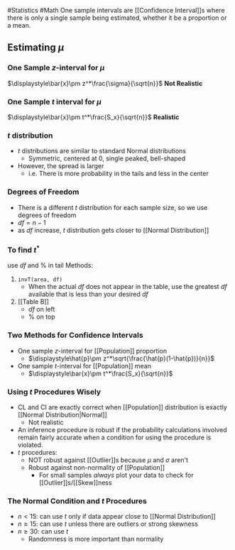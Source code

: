 #Statistics #Math 
One sample intervals are [[Confidence Interval]]s where there is only a single sample being estimated, whether it be a proportion or a mean.
## Estimating $\mu$
### One Sample $z$-interval for $\mu$
$\displaystyle\bar{x}\pm z^*\frac{\sigma}{\sqrt{n}}$ **Not Realistic**
### One Sample $t$ interval for $\mu$
$\displaystyle\bar{x}\pm t^*\frac{S_x}{\sqrt{n}}$ **Realistic**
### $t$ distribution
- $t$ distributions are similar to standard Normal distributions
	- Symmetric, centered at 0, single peaked, bell-shaped
- However, the spread is larger
	- i.e. There is more probability in the tails and less in the center
### Degrees of Freedom
- There is a different $t$ distribution for each sample size, so we use degrees of freedom
- $df=n-1$
- as $df$ increase, $t$ distribution gets closer to [[Normal Distribution]]
### To find $t^*$
use $df$ and % in tail
Methods:
1. `invT(area, df)`
	- When the actual $df$ does not appear in the table, use the greatest $df$ available that is less than your desired $df$
2. [[Table B]]
	- $df$ on left
	- % on top
### Two Methods for Confidence Intervals
- One sample $z$-interval for [[Population]] proportion
	- $\displaystyle\hat{p}\pm z^*\sqrt{\frac{\hat{p}(1-\hat{p})}{n}}$
- One sample $t$-interval for [[Population]] mean
	- $\displaystyle\bar{x}\pm t^*\frac{S_x}{\sqrt{n}}$
### Using $t$ Procedures Wisely
- CL and CI are exactly correct when [[Population]] distribution is exactly [[Normal Distribution|Normal]]
	- Not realistic
- An inference procedure is robust if the probability calculations involved remain fairly accurate when a condition for using the procedure is violated.
- $t$ procedures:
	- NOT robust against [[Outlier]]s because $\mu$ and $\sigma$ aren't
	- Robust against non-normality of [[Population]]
		- For small samples *always* plot your data to check for [[Outlier]]s/[[Skew]]ness
### The Normal Condition and $t$ Procedures
- $n\lt15$: can use $t$ only if data appear close to [[Normal Distribution]]
- $n\ge15$: can use $t$ unless there are outliers or strong skewness
- $n\ge30$: can use $t$
	- Randomness is more important than normality